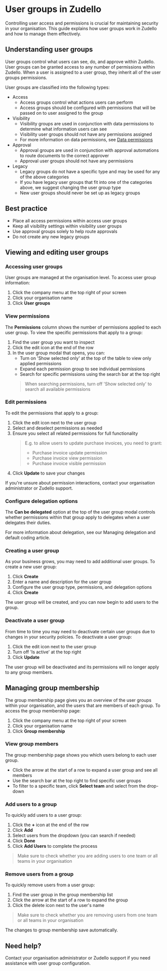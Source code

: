 # User groups in Zudello

Controlling user access and permissions is crucial for maintaining security in your organisation. This guide explains how user groups work in Zudello and how to manage them effectively.

## Understanding user groups

User groups control what users can see, do, and approve within Zudello. User groups can be granted access to any number of permissions within Zudello. When a user is assigned to a user group, they inherit all of the user groups permissions. 

User groups are classified into the following types:

- Access 
	- Access groups control what actions users can perform
	- Access groups should be configured with permissions that will be passed on to user assigned to the group
- Visibility 
	- Visibility groups are used in conjunction with data permissions to determine what information users can see
	- Visibility user groups should not have any permissions assigned
	- For more information on data permissions, see [Data permissions](Data%20permissions.md)
- Approval 
	- Approval groups are used in conjunction with approval automations to route documents to the correct approver
	- Approval user groups should not have any permissions
- Legacy
	- Legacy groups do not have a specific type and may be used for any of the above categories
	- If you have legacy user groups that fit into one of the categories above, we suggest changing the user group type
	- New user groups should never be set up as legacy groups


## Best practice

- Place all access permissions within access user groups
- Keep all visibility settings within visibility user groups
- Use approval groups solely to help route approvals 
- Do not create any new legacy groups

## Viewing and editing user groups

### Accessing user groups

User groups are managed at the organisation level. To access user group information:

1. Click the company menu at the top right of your screen
2. Click your organisation name
3. Click **User groups**

### View permissions

The **Permissions** column shows the number of permissions applied to each user group. To view the specific permissions that apply to a group: 

1. Find the user group you want to inspect
2. Click the edit icon at the end of the row
3. In the user group modal that opens, you can:
   - Turn on 'Show selected only' at the top of the table to view only applied permissions
   - Expand each permission group to see individual permissions
   - Search for specific permissions using the search bar at the top right
   > When searching permissions, turn off 'Show selected only' to search all available permissions

### Edit permissions

To edit the permissions that apply to a group: 

1. Click the edit icon next to the user group
2. Select and deselect permissions as needed
3. Ensure you select all related permissions for full functionality
   > E.g. to allow users to update purchase invoices, you need to grant:
   > - Purchase invoice update permission
   > - Purchase invoice view permission
   > - Purchase invoice visible permission
4. Click **Update** to save your changes

If you're unsure about permission interactions, contact your organisation administrator or Zudello support.

### Configure delegation options

The **Can be delegated** option at the top of the user group modal controls whether permissions within that group apply to delegates when a user delegates their duties.

For more information about delegation, see our Managing delegation and default coding article.

### Creating a user group

As your business grows, you may need to add additional user groups. To create a new user group:

1. Click **Create**
2. Enter a name and description for the user group
3. Configure the user group type, permissions, and delegation options
4. Click **Create**

The user group will be created, and you can now begin to add users to the group.

### Deactivate a user group

From time to time you may need to deactivate certain user groups due to changes in your security policies. To deactivate a user group:

1. Click the edit icon next to the user group
2. Turn off 'Is active' at the top right
3. Click **Update**

The user group will be deactivated and its permissions will no longer apply to any group members.

## Managing group membership

The group membership page gives you an overview of the user groups within your organisation, and the users that are members of each group. To access the group membership page:

1. Click the company menu at the top right of your screen
2. Click your organisation name
3. Click **Group membership**
### View group members

The group membership page shows you which users belong to each user group.

- Click the arrow at the start of a row to expand a user group and see all members
- Use the search bar at the top right to find specific user groups
- To filter to a specific team, click **Select team** and select from the drop-down

### Add users to a group

To quickly add users to a user group:

1. Click the **+** icon at the end of the row
2. Click **Add**
3. Select users from the dropdown (you can search if needed)
4. Click **Done**
5. Click **Add Users** to complete the process
> Make sure to check whether you are adding users to one team or all teams in your organisation

### Remove users from a group

To quickly remove users from a user group:

1. Find the user group in the group membership list
3. Click the arrow at the start of a row to expand the group
4. Click the delete icon next to the user's name
> Make sure to check whether you are removing users from one team or all teams in your organisation

The changes to group membership save automatically.

## Need help?

Contact your organisation administrator or Zudello support if you need assistance with user group configuration.